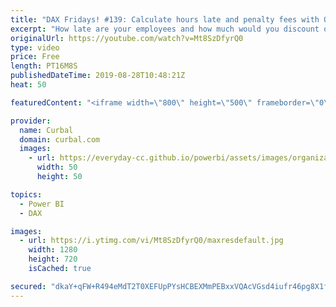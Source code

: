 ```yaml
---
title: "DAX Fridays! #139: Calculate hours late and penalty fees with QUOTIENT, MODE and TIMEVALUE"
excerpt: "How late are your employees and how much would you discount of the payroll if you had a 2$ fee for each 15 min late? Learn how to do this is DAX and power bi. #daxfridays #curbal #powerbi  This is how to do it in excel: ExcelIsFun Magic trick 885: https://www.youtube.com/watch?v=YPEeLMvdgpo  To DAX all"
originalUrl: https://youtube.com/watch?v=Mt8SzDfyrQ0
type: video
price: Free
length: PT16M8S
publishedDateTime: 2019-08-28T10:48:21Z
heat: 50

featuredContent: "<iframe width=\"800\" height=\"500\" frameborder=\"0\" src=\"https://www.youtube.com/embed/Mt8SzDfyrQ0\" allow=\"accelerometer; autoplay; encrypted-media; gyroscope; picture-in-picture\" allowfullscreen></iframe>"

provider:
  name: Curbal
  domain: curbal.com
  images:
    - url: https://everyday-cc.github.io/powerbi/assets/images/organizations/curbal.com-50x50.jpg
      width: 50
      height: 50

topics:
  - Power BI
  - DAX

images:
  - url: https://i.ytimg.com/vi/Mt8SzDfyrQ0/maxresdefault.jpg
    width: 1280
    height: 720
    isCached: true

secured: "dkaY+qFW+R494eMdT2T0XEFUpPYsHCBEXMmPEBxxVQAcVGsd4iufr46pg8X1fV3sJ3pmlIPSD0LauUF/TmjFfrnligry5UpgFHhnB3gHTzhsclunm+K5Brp3W0P8U0+8kq5+h4znxKksjWNnpHudUbXpheNGi8B2V8qjXM8oulZpd8c+ybm8Hyl0soweSX0Cch/JMxwybA3eOBRW7mbDWx1CSTgqOoArAosbqFJfvYzsNjGlAFO6POFjsVP4YgSjWi+fp3ibW/00t5fUS36hghEw4mE3oa5HEtZ3J/SievfWR69TuS+R45XGvk9rFz0ZJHPeus8RJS+815f3MvJ3f9Hvi1O/DdiFLOXl59ZCZ7qH8zelOjGafOmF5yeel3XmSqbgwaD8Lmh4gLXr0vVb3uhm4rkqWrgzUQMP2+StDR8=;WT7H1ZA5kuzj4dHi9HW2dA=="
---
```


